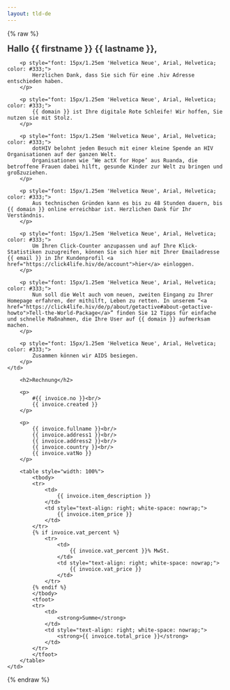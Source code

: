 ```yaml
---
layout: tld-de
---
```


{% raw %}
<tr width="100%">
    <td valign="top" align="left" style="background:#fff; padding: 40px;">
        <h1 style="font-size: 20px; margin: 0; color: #333;">
            Hallo {{ firstname }} {{ lastname }},</h1>
            
        <p style="font: 15px/1.25em 'Helvetica Neue', Arial, Helvetica; color: #333;">
            Herzlichen Dank, dass Sie sich für eine .hiv Adresse entschieden haben.
        </p>
            
        <p style="font: 15px/1.25em 'Helvetica Neue', Arial, Helvetica; color: #333;">
            {{ domain }} ist Ihre digitale Rote Schleife! Wir hoffen, Sie nutzen sie mit Stolz.
        </p>
        
        <p style="font: 15px/1.25em 'Helvetica Neue', Arial, Helvetica; color: #333;">
            dotHIV belohnt jeden Besuch mit einer kleine Spende an HIV Organisationen auf der ganzen Welt. 
            Organisationen wie ‘We actX for Hope’ aus Ruanda, die betroffene Frauen dabei hilft, gesunde Kinder zur Welt zu bringen und großzuziehen.
        </p>
        
        <p style="font: 15px/1.25em 'Helvetica Neue', Arial, Helvetica; color: #333;">
            Aus technischen Gründen kann es bis zu 48 Stunden dauern, bis {{ domain }} online erreichbar ist. Herzlichen Dank für Ihr Verständnis. 
        </p>
        
        <p style="font: 15px/1.25em 'Helvetica Neue', Arial, Helvetica; color: #333;">
            Um Ihren Click-Counter anzupassen und auf Ihre Klick-Statistiken zuzugreifen, können Sie sich hier mit Ihrer Emailadresse {{ email }} in Ihr Kundenprofil <a href="https://click4life.hiv/de/account">hier</a> einloggen.
        </p>
        
        <p style="font: 15px/1.25em 'Helvetica Neue', Arial, Helvetica; color: #333;">
            Nun soll die Welt auch vom neuen, zweiten Eingang zu Ihrer Homepage erfahren, der mithilft, Leben zu retten. In unserem “<a href="https://click4life.hiv/de/p/about/getactive#about-getactive-howto">Tell-the-World-Package</a>” finden Sie 12 Tipps für einfache und schnelle Maßnahmen, die Ihre User auf {{ domain }} aufmerksam machen.
        </p>
        
        <p style="font: 15px/1.25em 'Helvetica Neue', Arial, Helvetica; color: #333;">
            Zusammen können wir AIDS besiegen.
        </p>
    </td>
</tr>
<tr width="100%">
    <td valign="top" align="left" style="background:#fff; padding: 40px;">
            
        <h2>Rechnung</h2>
        
        <p>
            #{{ invoice.no }}<br/>
            {{ invoice.created }}
        </p>
        
        <p>
            {{ invoice.fullname }}<br/>
            {{ invoice.address1 }}<br/>
            {{ invoice.address2 }}<br/>
            {{ invoice.country }}<br/>
            {{ invoice.vatNo }}
        </p>
        
        <table style="width: 100%">
            <tbody>
            <tr>
                <td>
                    {{ invoice.item_description }}
                </td>
                <td style="text-align: right; white-space: nowrap;">
                    {{ invoice.item_price }}
                </td>
            </tr>
            {% if invoice.vat_percent %}
                <tr>
                    <td>
                        {{ invoice.vat_percent }}% MwSt.
                    </td>
                    <td style="text-align: right; white-space: nowrap;">
                        {{ invoice.vat_price }}
                    </td>
                </tr>
            {% endif %} 
            </tbody>
            <tfoot>
            <tr>
                <td>
                    <strong>Summe</strong>
                </td>
                <td style="text-align: right; white-space: nowrap;">
                    <strong>{{ invoice.total_price }}</strong>
                </td>
            </tr>
            </tfoot>
        </table>
    </td>
</tr>
{% endraw %}
